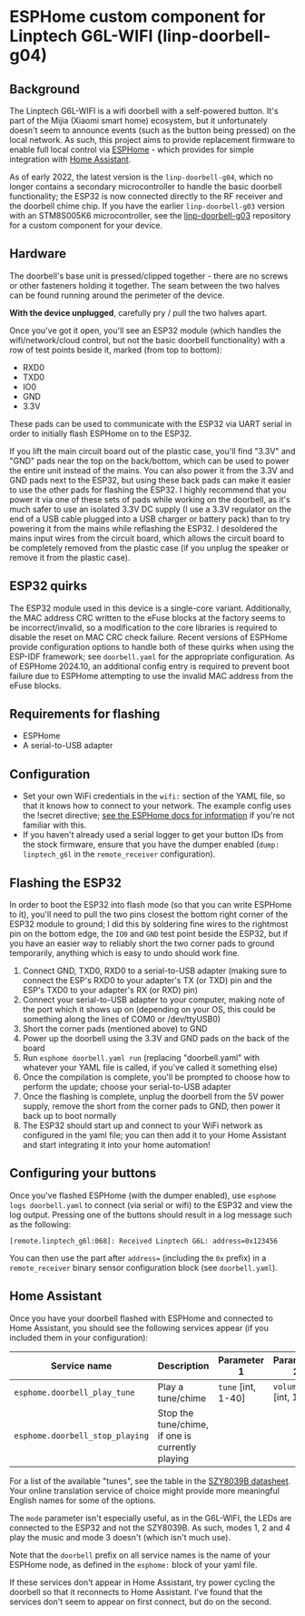# ESPHome custom component for Linptech G6L-WIFI (linp-doorbell-g04)

## Background
The Linptech G6L-WIFI is a wifi doorbell with a self-powered button.  It's part of the Mijia (Xiaomi smart home) ecosystem, but it unfortunately doesn't seem to announce events (such as the button being pressed) on the local network.  As such, this project aims to provide replacement firmware to enable full local control via [ESPHome](https://esphome.io/) - which provides for simple integration with [Home Assistant](https://www.home-assistant.io/).

As of early 2022, the latest version is the `linp-doorbell-g04`, which no longer contains a secondary microcontroller to handle the basic doorbell functionality; the ESP32 is now connected directly to the RF receiver and the doorbell chime chip.  If you have the earlier `linp-doorbell-g03` version with an STM8S005K6 microcontroller, see the [linp-doorbell-g03](https://github.com/pauln/esphome-linp-doorbell-g03/tree/feature/external_components) repository for a custom component for your device.

 
## Hardware
The doorbell's base unit is pressed/clipped together - there are no screws or other fasteners holding it together.  The seam between the two halves can be found running around the perimeter of the device.

**With the device unplugged**, carefully pry / pull the two halves apart.

Once you've got it open, you'll see an ESP32 module (which handles the wifi/network/cloud control, but not the basic doorbell functionality) with a row of test points beside it, marked (from top to bottom):
- RXD0
- TXD0
- IO0
- GND
- 3.3V

These pads can be used to communicate with the ESP32 via UART serial in order to initially flash ESPHome on to the ESP32.

If you lift the main circuit board out of the plastic case, you'll find "3.3V" and "GND" pads near the top on the back/bottom, which can be used to power the entire unit instead of the mains.  You can also power it from the 3.3V and GND pads next to the ESP32, but using these back pads can make it easier to use the other pads for flashing the ESP32.  I highly recommend that you power it via one of these sets of pads while working on the doorbell, as it's much safer to use an isolated 3.3V DC supply (I use a 3.3V regulator on the end of a USB cable plugged into a USB charger or battery pack) than to try powering it from the mains while reflashing the ESP32.  I desoldered the mains input wires from the circuit board, which allows the circuit board to be completely removed from the plastic case (if you unplug the speaker or remove it from the plastic case).

## ESP32 quirks
The ESP32 module used in this device is a single-core variant.  Additionally, the MAC address CRC written to the eFuse blocks at the factory seems to be incorrect/invalid, so a modification to the core libraries is required to disable the reset on MAC CRC check failure.  Recent versions of ESPHome provide configuration options to handle both of these quirks when using the ESP-IDF framework; see `doorbell.yaml` for the appropriate configuration.  As of ESPHome 2024.10, an additional config entry is required to prevent boot failure due to ESPHome attempting to use the invalid MAC address from the eFuse blocks.

## Requirements for flashing
- ESPHome
- A serial-to-USB adapter

## Configuration
- Set your own WiFi credentials in the `wifi:` section of the YAML file, so that it knows how to connect to your network.  The example config uses the !secret directive; [see the ESPHome docs for information](https://esphome.io/guides/faq.html) if you're not familiar with this.
- If you haven't already used a serial logger to get your button IDs from the stock firmware, ensure that you have the dumper enabled (`dump: linptech_g6l` in the `remote_receiver` configuration).

## Flashing the ESP32
In order to boot the ESP32 into flash mode (so that you can write ESPHome to it), you'll need to pull the two pins closest the bottom right corner of the ESP32 module to ground; I did this by soldering fine wires to the rightmost pin on the bottom edge, the `IO0` and `GND` test point beside the ESP32, but if you have an easier way to reliably short the two corner pads to ground temporarily, anything which is easy to undo should work fine.

1. Connect GND, TXD0, RXD0 to a serial-to-USB adapter (making sure to connect the ESP's RXD0 to your adapter's TX (or TXD) pin and the ESP's TXD0 to your adapter's RX (or RXD) pin)
2. Connect your serial-to-USB adapter to your computer, making note of the port which it shows up on (depending on your OS, this could be something along the lines of COM0 or /dev/ttyUSB0)
3. Short the corner pads (mentioned above) to GND
3. Power up the doorbell using the 3.3V and GND pads on the back of the board
4. Run `esphome doorbell.yaml run` (replacing "doorbell.yaml" with whatever your YAML file is called, if you've called it something else)
5. Once the compilation is complete, you'll be prompted to choose how to perform the update; choose your serial-to-USB adapter
6. Once the flashing is complete, unplug the doorbell from the 5V power supply, remove the short from the corner pads to GND, then power it back up to boot normally
7. The ESP32 should start up and connect to your WiFi network as configured in the yaml file; you can then add it to your Home Assistant and start integrating it into your home automation!

## Configuring your buttons
Once you've flashed ESPHome (with the dumper enabled), use `esphome logs doorbell.yaml` to connect (via serial or wifi) to the ESP32 and view the log output.  Pressing one of the buttons should result in a log message such as the following:

`[remote.linptech_g6l:068]: Received Linptech G6L: address=0x123456`

You can then use the part after `address=` (including the `0x` prefix) in a `remote_receiver` binary sensor configuration block (see `doorbell.yaml`).

## Home Assistant
Once you have your doorbell flashed with ESPHome and connected to Home Assistant, you should see the following services appear (if you included them in your configuration):

| Service name  | Description | Parameter 1 | Parameter 2 | Parameter 3 |
| ------------- | ----------- | ----------- | ----------- | ----------- |
| `esphome.doorbell_play_tune` | Play a tune/chime | `tune` \[int, 1-40] | `volume` \[int, 1-8] | `mode` \[int, 1-4] |
| `esphome.doorbell_stop_playing` | Stop the tune/chime, if one is currently playing |  |  |

For a list of the available "tunes", see the table in the [SZY8039B datasheet](https://raw.githubusercontent.com/pauln/esphome-linp-doorbell-g04/main/SZY8039B.pdf).  Your online translation service of choice might provide more meaningful English names for some of the options.

The `mode` parameter isn't especially useful, as in the G6L-WIFI, the LEDs are connected to the ESP32 and not the SZY8039B.  As such, modes 1, 2 and 4 play the music and mode 3 doesn't (which isn't much use).

Note that the `doorbell` prefix on all service names is the name of your ESPHome node, as defined in the `esphome:` block of your yaml file.


If these services don't appear in Home Assistant, try power cycling the doorbell so that it reconnects to Home Assistant.  I've found that the services don't seem to appear on first connect, but do on the second.

